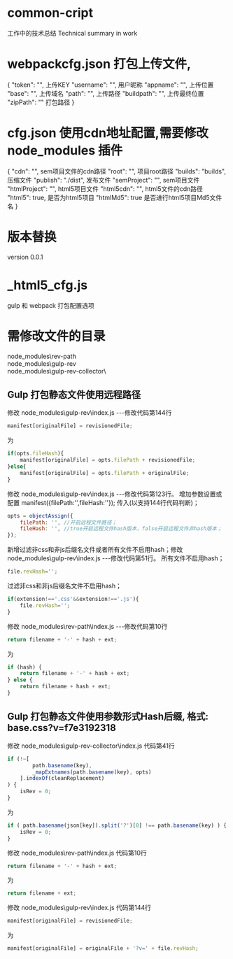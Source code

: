 # common-cript
工作中的技术总结 Technical summary in work


# webpackcfg.json 打包上传文件,
{
    "token": "",                上传KEY
    "username": "",             用户昵称
    "appname": "",              上传位置
    "base": "",                 上传域名
    "path": "",                 上传路径
    "buildpath": "",            上传最终位置
    "zipPath": ""               打包路径
}

# cfg.json 使用cdn地址配置,需要修改 node_modules 插件
{
    "cdn": "",                  sem项目文件的cdn路径
    "root": "",                 项目root路径
    "builds": "builds",         压缩文件
    "publish": "./dist",        发布文件
    "semProject": "",           sem项目文件
    "htmlProject": "",          html5项目文件
    "html5cdn": "",             html5文件的cdn路径
    "html5": true,              是否为html5项目
    "htmlMd5": true             是否进行html5项目Md5文件名
}


# 版本替换
version 0.0.1

# _html5_cfg.js
gulp 和 webpack 打包配置选项

# 需修改文件的目录
node_modules\rev-path\
node_modules\gulp-rev\
node_modules\gulp-rev-collector\

## Gulp 打包静态文件使用远程路径
修改 node_modules\gulp-rev\index.js ---修改代码第144行
```js
manifest[originalFile] = revisionedFile;
```
为
```js
if(opts.fileHash){
    manifest[originalFile] = opts.filePath + revisionedFile;
}else{
    manifest[originalFile] = opts.filePath + originalFile;
}
```
修改 node_modules\gulp-rev\index.js ---修改代码第123行。
增加参数设置或配置 manifest({filePath:'',fileHash:''}); 传入(以支持144行代码判断)；
```js
opts = objectAssign({
    filePath: '', //开启远程文件路径；
    fileHash: '', //true开启远程文件hash版本，false开启远程文件非hash版本；
});
```
新增过滤非css和非js后缀名文件或者所有文件不启用hash；修改 node_modules\gulp-rev\index.js ---修改代码第51行。
所有文件不启用hash；
```js
file.revHash='';
```
过滤非css和非js后缀名文件不启用hash；
```js
if(extension!=='.css'&&extension!=='.js'){
    file.revHash='';
}
```
修改 node_modules\rev-path\index.js ---修改代码第10行
```js
return filename + '-' + hash + ext;
```
为
```js
if (hash) {
    return filename + '-' + hash + ext;
} else {
    return filename + hash + ext;
}
```


## Gulp 打包静态文件使用参数形式Hash后缀, 格式: base.css?v=f7e3192318
修改 node_modules\gulp-rev-collector\index.js 代码第41行
```js
if (!~[
        path.basename(key),
        _mapExtnames(path.basename(key), opts)
    ].indexOf(cleanReplacement)
) {
    isRev = 0;
}
```
为
```js
if ( path.basename(json[key]).split('?')[0] !== path.basename(key) ) {
    isRev = 0;
}
```
修改 node_modules\rev-path\index.js 代码第10行
```js
return filename + '-' + hash + ext;
```
为
```js
return filename + ext;
```
修改 node_modules\gulp-rev\index.js 代码第144行
```js
manifest[originalFile] = revisionedFile;
```
为
```js
manifest[originalFile] = originalFile + '?v=' + file.revHash;
```



